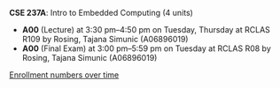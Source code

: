 **CSE 237A**: Intro to Embedded Computing (4 units)

- **A00** (Lecture) at 3:30 pm–4:50 pm on Tuesday, Thursday at RCLAS R109 by Rosing, Tajana Simunic (A06896019)
- **A00** (Final Exam) at 3:00 pm–5:59 pm on Tuesday at RCLAS R08 by Rosing, Tajana Simunic (A06896019)

[Enrollment numbers over time](./CSE237A.tsv)
